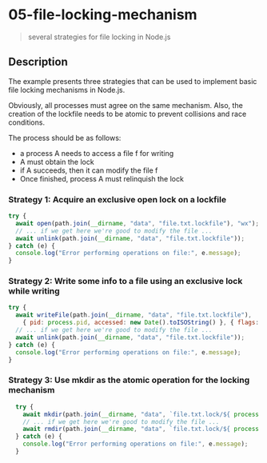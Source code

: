 # 05-file-locking-mechanism
> several strategies for file locking in Node.js

## Description
The example presents three strategies that can be used to implement basic file locking mechanisms in Node.js.

Obviously, all processes must agree on the same mechanism. Also, the creation of the lockfile needs to be atomic to prevent collisions and race conditions.

The process should be as follows:
+ a process A needs to access a file f for writing
+ A must obtain the lock
+ if A succeeds, then it can modify the file f
+ Once finished, process A must relinquish the lock

### Strategy 1: Acquire an exclusive open lock on a lockfile
```javascript
try {
  await open(path.join(__dirname, "data", "file.txt.lockfile"), "wx");
  // ... if we get here we're good to modify the file ...
  await unlink(path.join(__dirname, "data", "file.txt.lockfile"));
} catch (e) {
  console.log("Error performing operations on file:", e.message);
}
```

### Strategy 2: Write some info to a file using an exclusive lock while writing
```javascript
try {
  await writeFile(path.join(__dirname, "data", "file.txt.lockfile"), 
    { pid: process.pid, accessed: new Date().toISOString() }, { flags: "wx" });
  // ... if we get here we're good to modify the file ...
  await unlink(path.join(__dirname, "data", "file.txt.lockfile"));    
} catch (e) {
  console.log("Error performing operations on file:", e.message);
}
```

### Strategy 3: Use mkdir as the atomic operation for the locking mechanism
```javascript
  try {
    await mkdir(path.join(__dirname, "data", `file.txt.lock/${ process.pid }`));
    // ... if we get here we're good to modify the file ...
    await rmdir(path.join(__dirname, "data", `file.txt.lock/${ process.pid }`));    
  } catch (e) {
    console.log("Error performing operations on file:", e.message);
  }
```